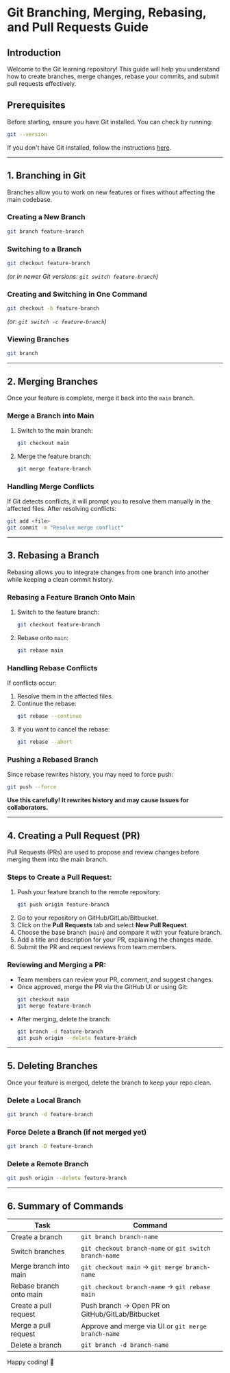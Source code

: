 # Git Branching, Merging, Rebasing, and Pull Requests Guide

## Introduction
Welcome to the Git learning repository! This guide will help you understand how to create branches, merge changes, rebase your commits, and submit pull requests effectively.

## Prerequisites
Before starting, ensure you have Git installed. You can check by running:
```sh
git --version
```
If you don't have Git installed, follow the instructions [here](https://git-scm.com/book/en/v2/Getting-Started-Installing-Git).

---
## 1. Branching in Git
Branches allow you to work on new features or fixes without affecting the main codebase.

### **Creating a New Branch**
```sh
git branch feature-branch
```

### **Switching to a Branch**
```sh
git checkout feature-branch
```
*(or in newer Git versions: `git switch feature-branch`)*

### **Creating and Switching in One Command**
```sh
git checkout -b feature-branch
```
*(or: `git switch -c feature-branch`)*

### **Viewing Branches**
```sh
git branch
```

---
## 2. Merging Branches
Once your feature is complete, merge it back into the `main` branch.

### **Merge a Branch into Main**
1. Switch to the main branch:
   ```sh
   git checkout main
   ```
2. Merge the feature branch:
   ```sh
   git merge feature-branch
   ```

### **Handling Merge Conflicts**
If Git detects conflicts, it will prompt you to resolve them manually in the affected files. After resolving conflicts:
```sh
git add <file>
git commit -m "Resolve merge conflict"
```

---
## 3. Rebasing a Branch
Rebasing allows you to integrate changes from one branch into another while keeping a clean commit history.

### **Rebasing a Feature Branch Onto Main**
1. Switch to the feature branch:
   ```sh
   git checkout feature-branch
   ```
2. Rebase onto `main`:
   ```sh
   git rebase main
   ```

### **Handling Rebase Conflicts**
If conflicts occur:
1. Resolve them in the affected files.
2. Continue the rebase:
   ```sh
   git rebase --continue
   ```
3. If you want to cancel the rebase:
   ```sh
   git rebase --abort
   ```

### **Pushing a Rebased Branch**
Since rebase rewrites history, you may need to force push:
```sh
git push --force
```
**Use this carefully! It rewrites history and may cause issues for collaborators.**

---
## 4. Creating a Pull Request (PR)
Pull Requests (PRs) are used to propose and review changes before merging them into the main branch.

### **Steps to Create a Pull Request:**
1. Push your feature branch to the remote repository:
   ```sh
   git push origin feature-branch
   ```
2. Go to your repository on GitHub/GitLab/Bitbucket.
3. Click on the **Pull Requests** tab and select **New Pull Request**.
4. Choose the base branch (`main`) and compare it with your feature branch.
5. Add a title and description for your PR, explaining the changes made.
6. Submit the PR and request reviews from team members.

### **Reviewing and Merging a PR:**
- Team members can review your PR, comment, and suggest changes.
- Once approved, merge the PR via the GitHub UI or using Git:
  ```sh
  git checkout main
  git merge feature-branch
  ```
- After merging, delete the branch:
  ```sh
  git branch -d feature-branch
  git push origin --delete feature-branch
  ```

---
## 5. Deleting Branches
Once your feature is merged, delete the branch to keep your repo clean.

### **Delete a Local Branch**
```sh
git branch -d feature-branch
```

### **Force Delete a Branch (if not merged yet)**
```sh
git branch -D feature-branch
```

### **Delete a Remote Branch**
```sh
git push origin --delete feature-branch
```

---
## 6. Summary of Commands
| Task | Command |
|------|---------|
| Create a branch | `git branch branch-name` |
| Switch branches | `git checkout branch-name` or `git switch branch-name` |
| Merge branch into main | `git checkout main` → `git merge branch-name` |
| Rebase branch onto main | `git checkout branch-name` → `git rebase main` |
| Create a pull request | Push branch → Open PR on GitHub/GitLab/Bitbucket |
| Merge a pull request | Approve and merge via UI or `git merge branch-name` |
| Delete a branch | `git branch -d branch-name` |

Happy coding! 🚀
